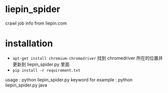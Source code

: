 # liepin_spider
crawl job info from liepin.com

# installation
 *  `apt-get install chromium-chromedriver` 找到 chromedriver 所在的位置并更新到 liepin_spider.py 里面
 * `pip install -r requirement.txt`

usage : 
     python liepin_spider.py keyword
     for example : python liepin_spider.py java
